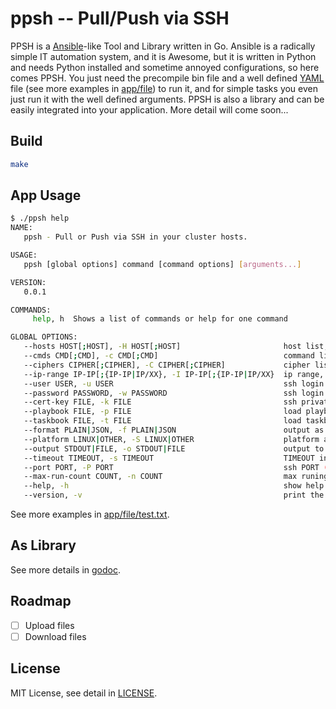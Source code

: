 # ppsh -- Pull/Push via SSH

PPSH is a [Ansible](https://github.com/ansible/ansible)-like Tool and Library written in Go. Ansible is a radically simple IT automation system, and it is Awesome, but it is written in Python and needs Python installed and sometime annoyed configurations, so here comes PPSH. You just need the precompile bin file and a well defined [YAML](http://www.yaml.org/spec/1.2/spec.html) file (see more examples in [app/file](https://github.com/qinhao/ppsh/tree/master/app/file))  to run it, and for simple tasks you even just run it with the well defined arguments. PPSH is also a library and can be easily integrated into your application. More detail will come soon...

## Build
```bash
make
```

## App Usage
```bash
$ ./ppsh help
NAME:
   ppsh - Pull or Push via SSH in your cluster hosts.

USAGE:
   ppsh [global options] command [command options] [arguments...]

VERSION:
   0.0.1

COMMANDS:
     help, h  Shows a list of commands or help for one command

GLOBAL OPTIONS:
   --hosts HOST[;HOST], -H HOST[;HOST]                       host list, in the form of HOST[;HOST]
   --cmds CMD[;CMD], -c CMD[;CMD]                            command list, in the form of CMD[;CMD]
   --ciphers CIPHER[;CIPHER], -C CIPHER[;CIPHER]             cipher list, in the form of CIPHER[;CIPHER]
   --ip-range IP-IP[;{IP-IP|IP/XX}, -I IP-IP[;{IP-IP|IP/XX}  ip range, in the form of IP-IP[;{IP-IP|IP/XX}
   --user USER, -u USER                                      ssh login USER (default: "root")
   --password PASSWORD, -w PASSWORD                          ssh login PASSWORD
   --cert-key FILE, -k FILE                                  ssh private key FILE
   --playbook FILE, -p FILE                                  load playbook from path FILE
   --taskbook FILE, -t FILE                                  load taskbook from path FILE
   --format PLAIN|JSON, -f PLAIN|JSON                        output as PLAIN|JSON (default: "plain")
   --platform LINUX|OTHER, -S LINUX|OTHER                    platform as LINUX|OTHER (default: "linux")
   --output STDOUT|FILE, -o STDOUT|FILE                      output to STDOUT|FILE (default: "stdout")
   --timeout TIMEOUT, -s TIMEOUT                             TIMEOUT in second (default: 30)
   --port PORT, -P PORT                                      ssh PORT (default: 22)
   --max-run-count COUNT, -n COUNT                           max runing COUNT (default: 20)
   --help, -h                                                show help
   --version, -v                                             print the version
```
See more examples in [app/file/test.txt](https://github.com/qinhao/ppsh/blob/master/app/file/test.txt).

## As Library
See more details in [godoc](https://godoc.org/github.com/qinhao/ppsh).

## Roadmap
- [ ] Upload files
- [ ] Download files

## License
MIT License, see detail in [LICENSE](https://github.com/qinhao/ppsh/blob/master/LICENSE).